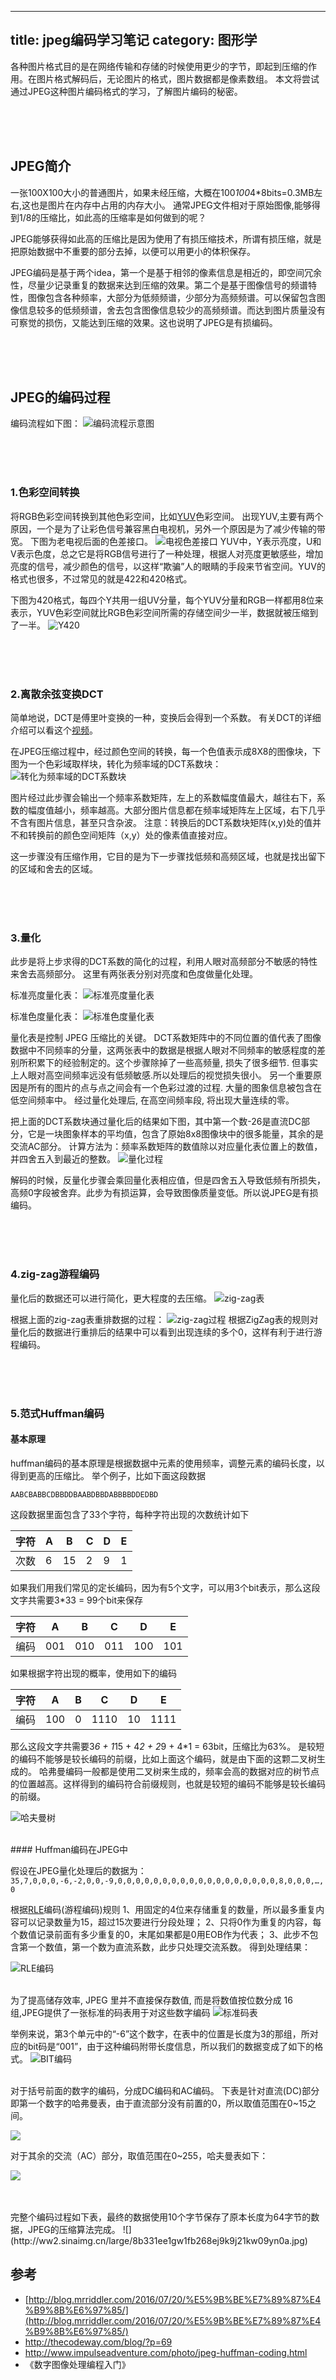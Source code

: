 
---
title: jpeg编码学习笔记
category: 图形学
---
各种图片格式目的是在网络传输和存储的时候使用更少的字节，即起到压缩的作用。在图片格式解码后，无论图片的格式，图片数据都是像素数组。
本文将尝试通过JPEG这种图片编码格式的学习，了解图片编码的秘密。

</br>
</br>
</br>

## JPEG简介
一张100X100大小的普通图片，如果未经压缩，大概在100*100*4*8bits=0.3MB左右,这也是图片在内存中占用的内存大小。
通常JPEG文件相对于原始图像,能够得到1/8的压缩比，如此高的压缩率是如何做到的呢？

JPEG能够获得如此高的压缩比是因为使用了有损压缩技术，所谓有损压缩，就是把原始数据中不重要的部分去掉，以便可以用更小的体积保存。

JPEG编码是基于两个idea，第一个是基于相邻的像素信息是相近的，即空间冗余性，尽量少记录重复的数据来达到压缩的效果。第二个是基于图像信号的频谱特性，图像包含各种频率，大部分为低频频谱，少部分为高频频谱。可以保留包含图像信息较多的低频频谱，舍去包含图像信息较少的高频频谱。而达到图片质量没有可察觉的损伤，又能达到压缩的效果。这也说明了JPEG是有损编码。

</br>
</br>
</br>

## JPEG的编码过程
编码流程如下图：
![编码流程示意图](http://ww4.sinaimg.cn/large/8b331ee1gw1fb2c7jxxyaj20eg08d74o.jpg)

</br>
</br>
</br>

### 1.色彩空间转换
将RGB色彩空间转换到其他色彩空间，比如[YUV](https://en.wikipedia.org/wiki/YUV)色彩空间。
出现YUV,主要有两个原因，一个是为了让彩色信号兼容黑白电视机，另外一个原因是为了减少传输的带宽。
下图为老电视后面的色差接口。
![电视色差接口](http://ww3.sinaimg.cn/large/8b331ee1gw1fb24juusowj206u046q3w.jpg)
YUV中，Y表示亮度，U和V表示色度，总之它是将RGB信号进行了一种处理，根据人对亮度更敏感些，增加亮度的信号，减少颜色的信号，以这样“欺骗”人的眼睛的手段来节省空间。YUV的格式也很多，不过常见的就是422和420格式。

下图为420格式，每四个Y共用一组UV分量，每个YUV分量和RGB一样都用8位来表示，YUV色彩空间就比RGB色彩空间所需的存储空间少一半，数据就被压缩到了一半。
![Y420](http://ww4.sinaimg.cn/large/8b331ee1gw1fb24kvqketj20aa04n3zt.jpg)

</br>
</br>
</br>

### 2.离散余弦变换DCT
简单地说，DCT是傅里叶变换的一种，变换后会得到一个系数。
有关DCT的详细介绍可以看这个[视频](https://www.youtube.com/watch?v=Q2aEzeMDHMA)。

在JPEG压缩过程中，经过颜色空间的转换，每一个色值表示成8X8的图像块，下图为一个色彩域取样块，转化为频率域的DCT系数块：
![转化为频率域的DCT系数块](http://ww1.sinaimg.cn/large/8b331ee1gw1fb24n45lgbj20gv03qq3u.jpg)


图片经过此步骤会输出一个频率系数矩阵，左上的系数幅度值最大，越往右下，系数的幅度值越小，频率越高。大部分图片信息都在频率域矩阵左上区域，右下几乎不含有图片信息，甚至只含杂波。
注意：转换后的DCT系数块矩阵(x,y)处的值并不和转换前的颜色空间矩阵（x,y）处的像素值直接对应。

这一步骤没有压缩作用，它目的是为下一步骤找低频和高频区域，也就是找出留下的区域和舍去的区域。

</br>
</br>
</br>

### 3.量化
此步是将上步求得的DCT系数的简化的过程，利用人眼对高频部分不敏感的特性来舍去高频部分。
这里有两张表分别对亮度和色度做量化处理。

标准亮度量化表：
![标准亮度量化表](http://ww3.sinaimg.cn/large/8b331ee1gw1fb24qq7yq0j20sw0b8t9r.jpg)

标准色度量化表：
![标准色度量化表](http://ww2.sinaimg.cn/large/8b331ee1gw1fb24rftccuj20sy0b8gmn.jpg)

量化表是控制 JPEG 压缩比的关键。
DCT系数矩阵中的不同位置的值代表了图像数据中不同频率的分量，这两张表中的数据是根据人眼对不同频率的敏感程度的差别所积累下的经验制定的。这个步骤除掉了一些高频量, 损失了很多细节. 但事实上人眼对高空间频率远没有低频敏感.所以处理后的视觉损失很小。
另一个重要原因是所有的图片的点与点之间会有一个色彩过渡的过程. 大量的图象信息被包含在低空间频率中。 经过量化处理后, 在高空间频率段, 将出现大量连续的零。

把上面的DCT系数块通过量化后的结果如下图，其中第一个数-26是直流DC部分，它是一块图象样本的平均值，包含了原始8x8图像块中的很多能量，其余的是交流AC部分。
计算方法为：频率系数矩阵的数值除以对应量化表位置上的数值，并四舍五入到最近的整数。
![量化过程](http://ww4.sinaimg.cn/large/8b331ee1gw1fb24usawejg20ie034t8o.gif)

解码的时候，反量化步骤会乘回量化表相应值，但是四舍五入导致低频有所损失，高频0字段被舍弃。此步为有损运算，会导致图像质量变低。所以说JPEG是有损编码。

</br>
</br>
</br>

### 4.zig-zag游程编码
量化后的数据还可以进行简化，更大程度的去压缩。
![zig-zag表](http://ww4.sinaimg.cn/large/8b331ee1gw1fb251cuevrj20fe0bq0tg.jpg)

根据上面的zig-zag表重排数据的过程：
![zig-zag过程](http://ww4.sinaimg.cn/large/8b331ee1gw1fb255f7vvsj208s05mq38.jpg)
根据ZigZag表的规则对量化后的数据进行重排后的结果中可以看到出现连续的多个0，这样有利于进行游程编码。

</br>
</br>
</br>

### 5.范式Huffman编码
#### 基本原理
huffman编码的基本原理是根据数据中元素的使用频率，调整元素的编码长度，以得到更高的压缩比。
举个例子，比如下面这段数据

`AABCBABBCDBBDDBAABDBBDABBBBDDEDBD`

这段数据里面包含了33个字符，每种字符出现的次数统计如下

字符 | A 	 | B  |C  | D |E |
----|------|----|---|---|---|
次数 | 6 	 | 15 |2  | 9 | 1 |


如果我们用我们常见的定长编码，因为有5个文字，可以用3个bit表示，那么这段文字共需要3*33 = 99个bit来保存

字符 | A 	 | B  |C  | D |E |
----|------|----|---|---|---|
编码 | 001 	 | 010 | 011  | 100 | 101 |



如果根据字符出现的概率，使用如下的编码

字符 | A 	 | B  |C  | D |E |
----|------|----|---|---|---|
编码 | 100 	 | 0 | 1110  | 10 | 1111 |


那么这段文字共需要3*6 + 1*15 + 4*2 + 2*9 + 4*1 = 63bit，压缩比为63%。 是较短的编码不能够是较长编码的前缀，比如上面这个编码，就是由下面的这颗二叉树生成的。
哈弗曼编码一般都是使用二叉树来生成的，频率会高的数据对应的树节点的位置越高。这样得到的编码符合前缀规则，也就是较短的编码不能够是较长编码的前缀。

![哈夫曼树](http://ww4.sinaimg.cn/large/8b331ee1gw1fb25jyerm4j207h0760sr.jpg)

</BR>
#### Huffman编码在JPEG中

假设在JPEG量化处理后的数据为：
`35,7,0,0,0,-6,-2,0,0,-9,0,0,0,0,0,0,0,0,0,0,0,0,0,0,0,0,0,0,8,0,0,0,…,0`

根据[RLE](https://en.wikipedia.org/wiki/Run-length_encoding)编码(游程编码)规则
1、用固定的4位来存储重复的数量，所以最多重复内容可以记录数量为15，超过15次要进行分段处理；
2、只将0作为重复的内容，每个数值记录前面有多少重复的0，末尾如果都是0用EOB作为代表；
3、此步不包含第一个数值，第一个数为直流系数，此步只处理交流系数。
得到处理结果：

![RLE编码](http://ww1.sinaimg.cn/large/8b331ee1gw1fb262lkvzaj21kw048ab4.jpg)
</br> 
</br> 

为了提高储存效率, JPEG 里并不直接保存数值, 而是将数值按位数分成 16 组,JPEG提供了一张标准的码表用于对这些数字编码
![标准码表](http://ww3.sinaimg.cn/large/8b331ee1gw1fb263fusn6j210w0he768.jpg)

举例来说，第3个单元中的“-6”这个数字，在表中的位置是长度为3的那组，所对应的bit码是“001”，由于这种编码附带长度信息，所以我们的数据变成了如下的格式。
![BIT编码](http://ww4.sinaimg.cn/large/8b331ee1gw1fb265nsj1aj21kw065jt8.jpg) 
</br> 
</br> 

对于括号前面的数字的编码，分成DC编码和AC编码。
下表是针对直流(DC)部分即第一个数字的哈弗曼表，由于直流部分没有前置的0，所以取值范围在0~15之间。

![](http://ww2.sinaimg.cn/mw690/8b331ee1gw1fb26bixac2j20pc0nugmw.jpg)
 
 
对于其余的交流（AC）部分，取值范围在0~255，哈夫曼表如下：

![](http://ww4.sinaimg.cn/mw690/8b331ee1gw1fb26bvyx0oj20q211e410.jpg)

</br> 
</br> 
完整个编码过程如下表，最终的数据使用10个字节保存了原本长度为64字节的数据，JPEG的压缩算法完成。
![](http://ww2.sinaimg.cn/large/8b331ee1gw1fb268ej9k9j21kw09yn0a.jpg)

## 参考
- [http://blog.mrriddler.com/2016/07/20/%E5%9B%BE%E7%89%87%E4%B9%8B%E6%97%85/](http://blog.mrriddler.com/2016/07/20/%E5%9B%BE%E7%89%87%E4%B9%8B%E6%97%85/)
- http://thecodeway.com/blog/?p=69
- http://www.impulseadventure.com/photo/jpeg-huffman-coding.html
- 《数字图像处理编程入门》





